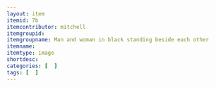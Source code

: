 ```yaml
---
layout: item
itemid: 7b
itemcontributor: mitchell
itemgroupid: 
itemgroupname: Man and woman in black standing beside each other
itemname: 
itemtype: image
shortdesc: 
categories: [  ]
tags: [  ]
---
```







